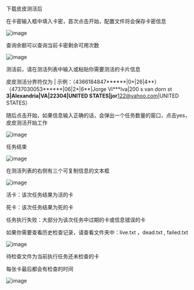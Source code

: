下载皮皮测活后

在卡密输入框中填入卡密，首次点击开始，配置文件将会保存卡密信息

![image](https://github.com/pipichecker/pipi/assets/162939358/d39ab136-fdab-47be-86f3-d5671067d278)

查询余额可以查询当前卡密剩余可用次数

![image](https://github.com/pipichecker/pipi/assets/162939358/b4673946-9a86-4748-9056-a6a16140a0f0)


测活前，请在测活列表中输入或粘贴你需要测活的卡片信息

皮皮测活分界符仅为 |  示例：（4366184847******|0*|26|4**）（4737030053******|06|2*|6**|Jorge Vi***lva|200 s van dorn st ****3|Alexandria|VA|22304|UNITED STATES|jor****122@yahoo.com|UNITED STATES）

随后点击开始，如果信息输入正确的话，会弹出一个任务数量的窗口，点击yes，皮皮测活开始工作

![image](https://github.com/pipichecker/pipi/assets/162939358/79b5d6f1-9825-4e4a-94a0-aef5fa7bfa87)

任务结束

![image](https://github.com/pipichecker/pipi/assets/162939358/6422e18d-5138-4f40-b2df-03a4ef7635ed)


在测活列表的右侧有三个可复制信息的文本框

![image](https://github.com/pipichecker/pipi/assets/162939358/95a98f49-6ede-4786-958f-0ad6ae22de88)

活卡：该次任务结果为活的卡

死卡：该次任务结果为死的卡

任务执行失败：大部分为该次任务中过期的卡或信息错误的卡



如果你需要查看历史检查记录，请查看文件夹中：live.txt ，dead.txt , failed.txt

![image](https://github.com/pipichecker/pipi/assets/162939358/449da564-b4c6-4fc1-91e6-bb49b24a4cd2)

待检查文件为当前执行任务还未检查的卡

每张卡最后都会有检查的时间

![image](https://github.com/pipichecker/pipi/assets/162939358/15a6b184-a9bd-4070-953c-84518aa6ced8)


